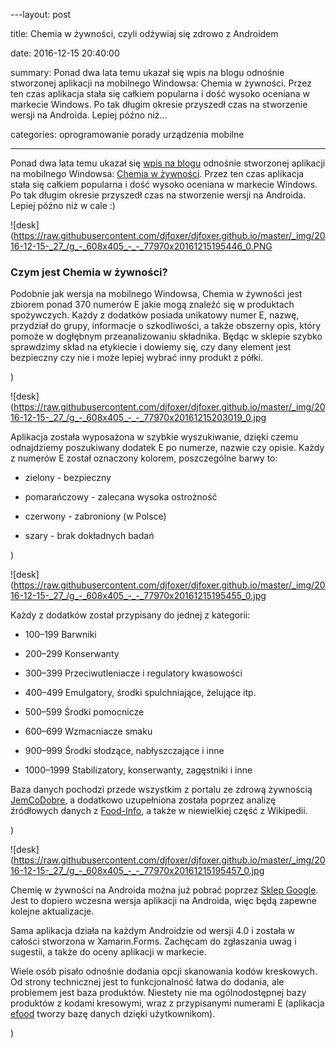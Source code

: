 ﻿---layout:     post
title:      Chemia w żywności, czyli odżywiaj się zdrowo z Androidem
date:       2016-12-15 20:40:00
summary:    Ponad dwa lata temu ukazał się wpis na blogu odnośnie stworzonej aplikacji na mobilnego Windowsa: Chemia w żywności. Przez ten czas aplikacja stała się całkiem popularna i dość wysoko oceniana w markecie Windows. Po tak długim okresie przyszedł czas na stworzenie wersji na Androida. Lepiej późno niż...
categories: oprogramowanie porady urządzenia mobilne
---



Ponad dwa lata temu ukazał się [wpis na blogu](http://www.dobreprogramy.pl/djfoxer/Chemia-w-zywnosci-czyli-odzywiaj-sie-zdrowo-z-Windows-Phone,58583.html) odnośnie stworzonej aplikacji na mobilnego Windowsa: [Chemia w żywności](https://www.microsoft.com/pl-pl/store/p/chemia-w-zywnosci/9wzdncrdn1k2). Przez ten czas aplikacja stała się całkiem popularna i dość wysoko oceniana w markecie Windows. Po tak długim okresie przyszedł czas na stworzenie wersji na Androida. Lepiej późno niż w cale :)



![desk](https://raw.githubusercontent.com/djfoxer/djfoxer.github.io/master/_img/2016-12-15-_27_/g_-_608x405_-_-_77970x20161215195446_0.PNG





### Czym jest Chemia w żywności?


Podobnie jak wersja na mobilnego Windowsa, Chemia w żywności jest zbiorem ponad 370 numerów E jakie mogą znaleźć się w produktach spożywczych. Każdy z dodatków posiada unikatowy numer E, nazwę, przydział do grupy, informacje o szkodliwości, a także obszerny opis, który pomoże w dogłębnym przeanalizowaniu składnika. Będąc w sklepie szybko sprawdzimy skład na etykiecie i dowiemy się, czy dany element  jest bezpieczny czy nie i może lepiej wybrać inny produkt z półki.

)

![desk](https://raw.githubusercontent.com/djfoxer/djfoxer.github.io/master/_img/2016-12-15-_27_/g_-_608x405_-_-_77970x20161215203019_0.jpg


 
Aplikacja została wyposażona w szybkie wyszukiwanie, dzięki czemu odnajdziemy poszukiwany dodatek E po numerze, nazwie czy opisie. Każdy z numerów E został oznaczony kolorem, poszczególne barwy to:


  * zielony - bezpieczny


  * pomarańczowy - zalecana wysoka ostrożność


  * czerwony - zabroniony (w Polsce)


  * szary - brak dokładnych badań



)

![desk](https://raw.githubusercontent.com/djfoxer/djfoxer.github.io/master/_img/2016-12-15-_27_/g_-_608x405_-_-_77970x20161215195455_0.jpg



Każdy z dodatków został przypisany do jednej z kategorii:


  * 100–199	Barwniki


  * 200–299	Konserwanty


  * 300–399	Przeciwutleniacze i regulatory kwasowości


  * 400–499	Emulgatory, środki spulchniające, żelujące itp.


  * 500–599	Środki pomocnicze


  * 600–699	Wzmacniacze smaku


  * 900–999	Środki słodzące, nabłyszczające i inne


  * 1000–1999	Stabilizatory, konserwanty, zagęstniki i inne



Baza danych pochodzi przede wszystkim z portalu ze zdrową żywnością [JemCoDobre](http://jemcodobre.pl/), a dodatkowo uzupełniona została poprzez analizę źródłowych danych z [Food-Info](http://www.food-info.net/), a także w niewielkiej część z Wikipedii.

)

![desk](https://raw.githubusercontent.com/djfoxer/djfoxer.github.io/master/_img/2016-12-15-_27_/g_-_608x405_-_-_77970x20161215195457_0.jpg



Chemię w żywności na Androida można już pobrać poprzez [Sklep Google](https://play.google.com/store/apps/details?id=enumbers.Droid). Jest to dopiero wczesna wersja aplikacji na Androida, więc będą zapewne kolejne aktualizacje. 

Sama aplikacja działa na każdym Androidzie od wersji 4.0 i została w całości stworzona  w Xamarin.Forms. Zachęcam do zgłaszania uwag i sugestii, a także do oceny aplikacji w markecie.

Wiele osób pisało odnośnie dodania opcji skanowania kodów kreskowych. Od strony technicznej jest to funkcjonalność łatwa do dodania, ale problemem jest baza produktów. Niestety nie ma ogólnodostępnej bazy produktów z kodami kresowymi, wraz z przypisanymi numerami E (aplikacja [efood](https://polakpotrafi.pl/projekt/efood)  tworzy bazę danych dzięki użytkownikom).

)